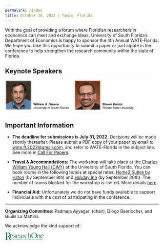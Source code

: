 ```yaml
---
permalink: /index
title: October 28, 2022 | Tampa, Florida
---
```


With the goal of providing a forum where Floridian researchers in economics can meet and exchange ideas, University of South Florida’s Department of Economics is happy to sponsor the 4th Annual WATE‐Florida. We hope you take this opportunity to submit a paper or participate in the conference to help strengthen the research community within the state of Florida.  

## Keynote Speakers

![Speakers](assets/img/speakers.png)

<!-- <img alt="Speakers" width="100%" src="assets/img/speakers_small.png" /> -->

## Important Information

  - **The deadline for submissions is July 31, 2022.** Decisions will be made shortly thereafter. Please submit a PDF copy of your paper by email to [wate.fl.2022@gmail.com](mailto:wate.fl.2022@gmail.com), and refer to WATE-Florida in the subject line. See more in [Call For Papers](call_for_papers.md).

  - **Travel & Accommodations:** The workshop will take place at the [Charles William Young Hall (CWY)](https://goo.gl/maps/U2UeceHKt8u4u4js6) at the University of South Florida. You can book rooms in the following hotels at special rates: [Home2 Suites by Hilton](https://www.hilton.com/en/book/reservation/deeplink/?ctyhocn=TPASFHT&groupCode=CHTWAT&arrivaldate=2022-10-26&departuredate=2022-10-29&flexibleDates=true&cid=OM,WW,HILTONLINK,EN,DirectLink&fromId=HILTONLINKDIRECT) (by September 9th) and [Holiday Inn](https://www.holidayinn.com/redirect?path=rates&brandCode=HI&localeCode=en&regionCode=1&hotelCode=Tpafa&checkInDate=27&checkInMonthYear=092022&checkOutDate=29&checkOutMonthYear=092022&_PMID=99801505&GPC=WAT&cn=no&viewfullsite=true) (by September 30th). The number of rooms blocked for the workshop is limited. More details [here](accommodations.md).

  - **Financial Aid:** Unfortunately we do not have funds available to support individuals with the cost of participating in the conference.

---

**Organizing Committee:** Padmaja Ayyagari (chair), Diogo Baerlocher, and Giulia La Mattina

We acknowledge the kind support of:

<!-- ![researchOne](assets/img/ResearchOne_Green.png) -->
<img alt="researchOne" width="25%" src="assets/img/ResearchOne_Green.png" />

